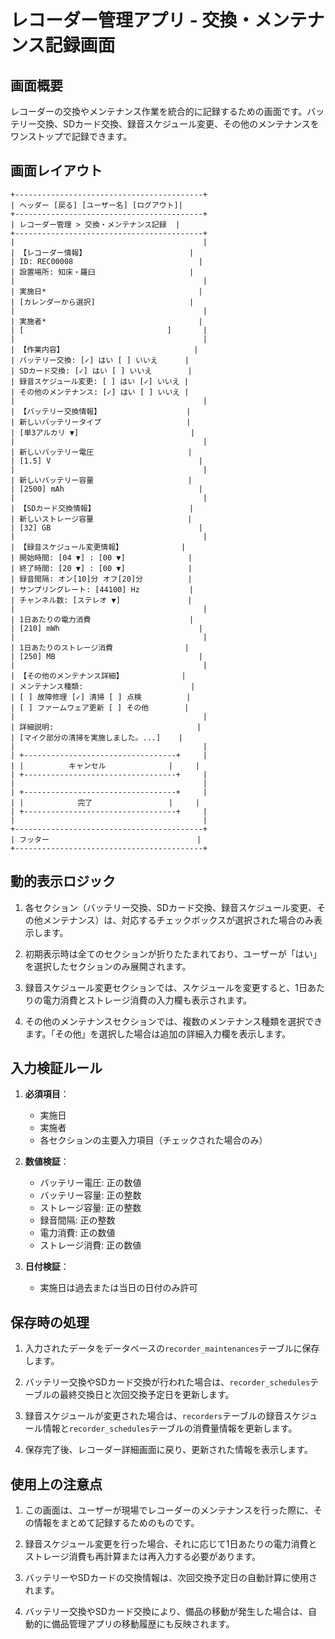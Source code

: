 # レコーダー管理アプリ - 交換・メンテナンス記録画面

## 画面概要
レコーダーの交換やメンテナンス作業を統合的に記録するための画面です。バッテリー交換、SDカード交換、録音スケジュール変更、その他のメンテナンスをワンストップで記録できます。

## 画面レイアウト

```
+------------------------------------------+
| ヘッダー [戻る] [ユーザー名] [ログアウト]|
+------------------------------------------+
| レコーダー管理 > 交換・メンテナンス記録  |
+------------------------------------------+
|                                          |
| 【レコーダー情報】                       |
| ID: REC00008                            |
| 設置場所: 知床・羅臼                     |
|                                          |
| 実施日*                                  |
| [カレンダーから選択]                     |
|                                          |
| 実施者*                                  |
| [                                ]       |
|                                          |
| 【作業内容】                             |
| バッテリー交換: [✓] はい [ ] いいえ      |
| SDカード交換: [✓] はい [ ] いいえ        |
| 録音スケジュール変更: [ ] はい [✓] いいえ |
| その他のメンテナンス: [✓] はい [ ] いいえ |
|                                          |
| 【バッテリー交換情報】                   |
| 新しいバッテリータイプ                   |
| [単3アルカリ ▼]                         |
|                                          |
| 新しいバッテリー電圧                     |
| [1.5] V                                 |
|                                          |
| 新しいバッテリー容量                     |
| [2500] mAh                              |
|                                          |
| 【SDカード交換情報】                     |
| 新しいストレージ容量                     |
| [32] GB                                 |
|                                          |
| 【録音スケジュール変更情報】             |
| 開始時間: [04 ▼] : [00 ▼]              |
| 終了時間: [20 ▼] : [00 ▼]              |
| 録音間隔: オン[10]分 オフ[20]分          |
| サンプリングレート: [44100] Hz           |
| チャンネル数: [ステレオ ▼]               |
|                                          |
| 1日あたりの電力消費                      |
| [210] mWh                               |
|                                          |
| 1日あたりのストレージ消費                |
| [250] MB                                |
|                                          |
| 【その他のメンテナンス詳細】             |
| メンテナンス種類:                        |
| [ ] 故障修理 [✓] 清掃 [ ] 点検          |
| [ ] ファームウェア更新 [ ] その他        |
|                                          |
| 詳細説明:                                |
| [マイク部分の清掃を実施しました。...]    |
|                                          |
| +----------------------------------+     |
| |          キャンセル              |     |
| +----------------------------------+     |
|                                          |
| +----------------------------------+     |
| |            完了                 |     |
| +----------------------------------+     |
|                                          |
+------------------------------------------+
| フッター                                 |
+------------------------------------------+
```

## 動的表示ロジック

1. 各セクション（バッテリー交換、SDカード交換、録音スケジュール変更、その他メンテナンス）は、対応するチェックボックスが選択された場合のみ表示します。

2. 初期表示時は全てのセクションが折りたたまれており、ユーザーが「はい」を選択したセクションのみ展開されます。

3. 録音スケジュール変更セクションでは、スケジュールを変更すると、1日あたりの電力消費とストレージ消費の入力欄も表示されます。

4. その他のメンテナンスセクションでは、複数のメンテナンス種類を選択できます。「その他」を選択した場合は追加の詳細入力欄を表示します。

## 入力検証ルール

1. **必須項目**：
   - 実施日
   - 実施者
   - 各セクションの主要入力項目（チェックされた場合のみ）

2. **数値検証**：
   - バッテリー電圧: 正の数値
   - バッテリー容量: 正の整数
   - ストレージ容量: 正の整数
   - 録音間隔: 正の整数
   - 電力消費: 正の数値
   - ストレージ消費: 正の数値

3. **日付検証**：
   - 実施日は過去または当日の日付のみ許可

## 保存時の処理

1. 入力されたデータをデータベースの`recorder_maintenances`テーブルに保存します。

2. バッテリー交換やSDカード交換が行われた場合は、`recorder_schedules`テーブルの最終交換日と次回交換予定日を更新します。

3. 録音スケジュールが変更された場合は、`recorders`テーブルの録音スケジュール情報と`recorder_schedules`テーブルの消費量情報を更新します。

4. 保存完了後、レコーダー詳細画面に戻り、更新された情報を表示します。

## 使用上の注意点

1. この画面は、ユーザーが現場でレコーダーのメンテナンスを行った際に、その情報をまとめて記録するためのものです。

2. 録音スケジュール変更を行った場合、それに応じて1日あたりの電力消費とストレージ消費も再計算または再入力する必要があります。

3. バッテリーやSDカードの交換情報は、次回交換予定日の自動計算に使用されます。

4. バッテリー交換やSDカード交換により、備品の移動が発生した場合は、自動的に備品管理アプリの移動履歴にも反映されます。